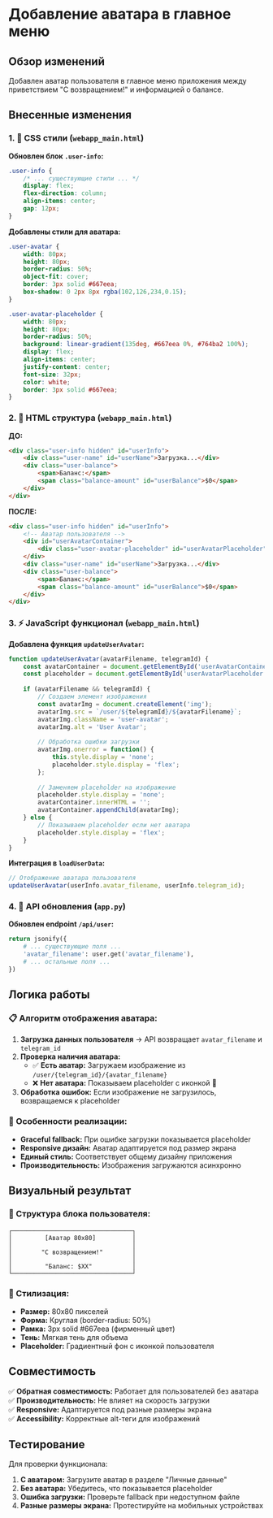 # Добавление аватара в главное меню

## Обзор изменений

Добавлен аватар пользователя в главное меню приложения между приветствием "С возвращением!" и информацией о балансе.

## Внесенные изменения

### 1. 🎨 CSS стили (`webapp_main.html`)

**Обновлен блок `.user-info`:**
```css
.user-info {
    /* ... существующие стили ... */
    display: flex;
    flex-direction: column;
    align-items: center;
    gap: 12px;
}
```

**Добавлены стили для аватара:**
```css
.user-avatar {
    width: 80px;
    height: 80px;
    border-radius: 50%;
    object-fit: cover;
    border: 3px solid #667eea;
    box-shadow: 0 2px 8px rgba(102,126,234,0.15);
}

.user-avatar-placeholder {
    width: 80px;
    height: 80px;
    border-radius: 50%;
    background: linear-gradient(135deg, #667eea 0%, #764ba2 100%);
    display: flex;
    align-items: center;
    justify-content: center;
    font-size: 32px;
    color: white;
    border: 3px solid #667eea;
}
```

### 2. 📱 HTML структура (`webapp_main.html`)

**ДО:**
```html
<div class="user-info hidden" id="userInfo">
    <div class="user-name" id="userName">Загрузка...</div>
    <div class="user-balance">
        <span>Баланс:</span>
        <span class="balance-amount" id="userBalance">$0</span>
    </div>
</div>
```

**ПОСЛЕ:**
```html
<div class="user-info hidden" id="userInfo">
    <!-- Аватар пользователя -->
    <div id="userAvatarContainer">
        <div class="user-avatar-placeholder" id="userAvatarPlaceholder">👤</div>
    </div>
    <div class="user-name" id="userName">Загрузка...</div>
    <div class="user-balance">
        <span>Баланс:</span>
        <span class="balance-amount" id="userBalance">$0</span>
    </div>
</div>
```

### 3. ⚡ JavaScript функционал (`webapp_main.html`)

**Добавлена функция `updateUserAvatar`:**
```javascript
function updateUserAvatar(avatarFilename, telegramId) {
    const avatarContainer = document.getElementById('userAvatarContainer');
    const placeholder = document.getElementById('userAvatarPlaceholder');
    
    if (avatarFilename && telegramId) {
        // Создаем элемент изображения
        const avatarImg = document.createElement('img');
        avatarImg.src = `/user/${telegramId}/${avatarFilename}`;
        avatarImg.className = 'user-avatar';
        avatarImg.alt = 'User Avatar';
        
        // Обработка ошибки загрузки
        avatarImg.onerror = function() {
            this.style.display = 'none';
            placeholder.style.display = 'flex';
        };
        
        // Заменяем placeholder на изображение
        placeholder.style.display = 'none';
        avatarContainer.innerHTML = '';
        avatarContainer.appendChild(avatarImg);
    } else {
        // Показываем placeholder если нет аватара
        placeholder.style.display = 'flex';
    }
}
```

**Интеграция в `loadUserData`:**
```javascript
// Отображение аватара пользователя
updateUserAvatar(userInfo.avatar_filename, userInfo.telegram_id);
```

### 4. 🔧 API обновления (`app.py`)

**Обновлен endpoint `/api/user`:**
```python
return jsonify({
    # ... существующие поля ...
    'avatar_filename': user.get('avatar_filename'),
    # ... остальные поля ...
})
```

## Логика работы

### 📋 Алгоритм отображения аватара:

1. **Загрузка данных пользователя** → API возвращает `avatar_filename` и `telegram_id`
2. **Проверка наличия аватара:**
   - ✅ **Есть аватар:** Загружаем изображение из `/user/{telegram_id}/{avatar_filename}`
   - ❌ **Нет аватара:** Показываем placeholder с иконкой 👤
3. **Обработка ошибок:** Если изображение не загрузилось, возвращаемся к placeholder

### 🎯 Особенности реализации:

- **Graceful fallback:** При ошибке загрузки показывается placeholder
- **Responsive дизайн:** Аватар адаптируется под размер экрана
- **Единый стиль:** Соответствует общему дизайну приложения
- **Производительность:** Изображения загружаются асинхронно

## Визуальный результат

### 🔄 Структура блока пользователя:

```
┌─────────────────────────────────┐
│         [Аватар 80x80]          │
│                                 │
│        "С возвращением!"        │
│                                 │
│         "Баланс: $XX"           │
└─────────────────────────────────┘
```

### 🎨 Стилизация:

- **Размер:** 80x80 пикселей
- **Форма:** Круглая (border-radius: 50%)
- **Рамка:** 3px solid #667eea (фирменный цвет)
- **Тень:** Мягкая тень для объема
- **Placeholder:** Градиентный фон с иконкой пользователя

## Совместимость

✅ **Обратная совместимость:** Работает для пользователей без аватара  
✅ **Производительность:** Не влияет на скорость загрузки  
✅ **Responsive:** Адаптируется под разные размеры экрана  
✅ **Accessibility:** Корректные alt-теги для изображений  

## Тестирование

Для проверки функционала:

1. **С аватаром:** Загрузите аватар в разделе "Личные данные"
2. **Без аватара:** Убедитесь, что показывается placeholder
3. **Ошибка загрузки:** Проверьте fallback при недоступном файле
4. **Разные размеры экрана:** Протестируйте на мобильных устройствах

